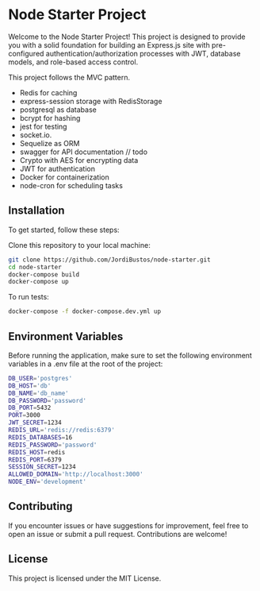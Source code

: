 # Node Starter Project

Welcome to the Node Starter Project! This project is designed to provide you with a solid foundation for building an Express.js site with pre-configured authentication/authorization processes with JWT, database models, and role-based access control.

This project follows the MVC pattern.

- Redis for caching
- express-session storage with RedisStorage
- postgresql as database
- bcrypt for hashing
- jest for testing
- socket.io.
- Sequelize as ORM
- swagger for API documentation // todo
- Crypto with AES for encrypting data
- JWT for authentication
- Docker for containerization
- node-cron for scheduling tasks

## Installation

To get started, follow these steps:

Clone this repository to your local machine:

```bash
git clone https://github.com/JordiBustos/node-starter.git
cd node-starter
docker-compose build
docker-compose up
```

To run tests:

```bash
docker-compose -f docker-compose.dev.yml up
```

## Environment Variables

Before running the application, make sure to set the following environment variables in a .env file at the root of the project:

```bash
DB_USER='postgres'
DB_HOST='db'
DB_NAME='db_name'
DB_PASSWORD='password'
DB_PORT=5432
PORT=3000
JWT_SECRET=1234
REDIS_URL='redis://redis:6379'
REDIS_DATABASES=16
REDIS_PASSWORD='password'
REDIS_HOST=redis
REDIS_PORT=6379
SESSION_SECRET=1234
ALLOWED_DOMAIN='http://localhost:3000'
NODE_ENV='development'
```

## Contributing

If you encounter issues or have suggestions for improvement, feel free to open an issue or submit a pull request. Contributions are welcome!

## License

This project is licensed under the MIT License.
